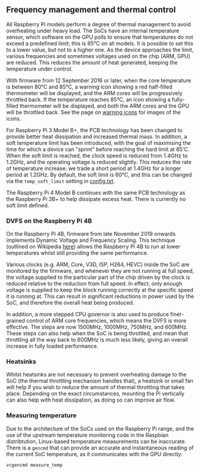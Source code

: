 ## Frequency management and thermal control

All Raspberry Pi models perform a degree of thermal management to avoid overheating under heavy load. The SoCs have an internal temperature sensor, which software on the GPU polls to ensure that temperatures do not exceed a predefined limit; this is 85°C on all models. It is possible to set this to a lower value, but not to a higher one. As the device approaches the limit, various frequencies and sometimes voltages used on the chip (ARM, GPU) are reduced. This reduces the amount of heat generated, keeping the temperature under control.

With firmware from 12 September 2016 or later, when the core temperature is between 80°C and 85°C, a warning icon showing a red half-filled thermometer will be displayed, and the ARM cores will be progressively throttled back. If the temperature reaches 85°C, an icon showing a fully-filled thermometer will be displayed, and both the ARM cores and the GPU will be throttled back. See the page on [warning icons](../../configuration/warning-icons.md) for images of the icons.

For Raspberry Pi 3 Model B+, the PCB technology has been changed to provide better heat dissipation and increased thermal mass. In addition, a soft temperature limit has been introduced, with the goal of maximising the time for which a device can "sprint" before reaching the hard limit at 85'C. When the soft limit is reached, the clock speed is reduced from 1.4GHz to 1.2GHz, and the operating voltage is reduced slightly. This reduces the rate of temperature increase: we trade a short period at 1.4GHz for a longer period at 1.2GHz. By default, the soft limit is 60°C, and this can be changed via the `temp_soft_limit` setting in [config.txt](../../configuration/config-txt/overclocking.md).

The Raspberry Pi 4 Model B continues with the same PCB technology as the Raspberry Pi 3B+ to help dissipate excess heat. There is currently no soft limit defined.

### DVFS on the Raspberry Pi 4B

On the Raspberry Pi 4B, firmware from late November 2019 onwards implements Dynamic Voltage and Frequency Scaling. This technique (outlined on Wikipedia [here](https://en.wikipedia.org/wiki/Dynamic_voltage_scaling)) allows the Raspberry Pi 4B to run at lower temperatures whilst still providing the same performance.

Various clocks (e.g. ARM, Core, V3D, ISP, H264, HEVC) inside the SoC are monitored by the firmware, and whenever they are not running at full speed, the voltage supplied to the particular part of the chip driven by the clock is reduced relative to the reduction from full speed. In effect, only enough voltage is supplied to keep the block running correctly at the specific speed it is running at. This can result in significant reductions in power used by the SoC, and therefore the overall heat being produced.

In addition, a more stepped CPU governor is also used to produce finer-grained control of ARM core frequencies, which means the DVFS is more effective. The steps are now 1500MHz, 1000MHz, 750MHz, and 600MHz. These steps can also help when the SoC is being throttled, and mean that throttling all the way back to 600MHz is much less likely, giving an overall increase in fully loaded performance.

### Heatsinks

Whilst heatsinks are not necessary to prevent overheating damage to the SoC (the thermal throttling mechanism handles that), a heatsink or small fan will help if you wish to reduce the amount of thermal throttling that takes place. Depending on the exact circumstances, mounting the Pi vertically can also help with heat dissipation, as doing so can improve air flow.

### Measuring temperature

Due to the architecture of the SoCs used on the Raspberry Pi range, and the use of the upstream temperature monitoring code in the Raspbian distribtution, Linux-based temperature measurements can be inaccurate. There is a `gencmd` that can provide an accurate and instantaneous reading of the current SoC temperature, as it communicates with the GPU directly:

```vcgencmd measure_temp```
